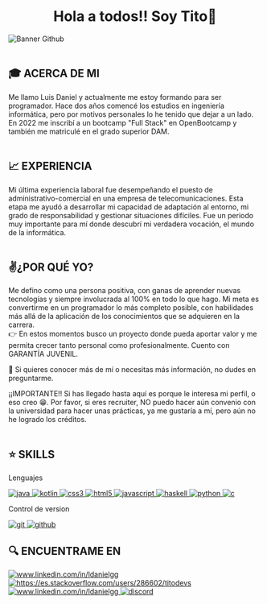 <!-- Introduction -->
<h1 align="center">Hola a todos!! Soy Tito👋</h1>

![Banner Github](https://user-images.githubusercontent.com/75398496/176468355-0b4a557b-10e5-41ab-8756-049c7815ba32.png)
<br><br>

<h2>🎓 ACERCA DE MI</h2>
Me llamo Luis Daniel y actualmente me estoy formando para ser programador. Hace dos años comencé los estudios en ingeniería informática, pero por motivos personales lo he tenido que dejar a un lado. En 2022 me inscribí a un bootcamp "Full Stack" en OpenBootcamp y también me matriculé en el grado superior DAM.
<br><br>

<h2>📈 EXPERIENCIA</h2>
Mi última experiencia laboral fue desempeñando el puesto de administrativo-comercial en una empresa de telecomunicaciones. Esta etapa me ayudó a desarrollar mi capacidad de adaptación al entorno, mi grado de responsabilidad y gestionar situaciones difíciles. Fue un periodo muy importante para mí donde descubrí mi verdadera vocación, el mundo de la informática.
<br><br>

<h2>✌️¿POR QUÉ YO?</h2>
Me defino como una persona positiva, con ganas de aprender nuevas tecnologías y siempre involucrada al 100% en todo lo que hago.
Mi meta es convertirme en un programador lo más completo posible, con habilidades más allá de la aplicación de los conocimientos que se adquieren en la carrera. 
<br>
👉 En estos momentos busco un proyecto donde pueda aportar valor y me permita crecer tanto personal como profesionalmente. Cuento con GARANTÍA JUVENIL.

📝 Si quieres conocer más de mí o necesitas más información, no dudes en preguntarme.

¡¡IMPORTANTE!!
Si has llegado hasta aquí es porque le interesa mi perfil, o eso creo 😁. Por favor, si eres recruiter, NO puedo hacer aún convenio con la universidad para hacer unas prácticas, ya me gustaría a mí, pero aún no he logrado los créditos.
<br><br>

<h2>⭐ SKILLS</h2>
Lenguajes
<!-- Java -->
<p align="left"> 
  <a href="https://www.java.com/" target="_blank" rel="noreferrer"> 
    <img src="https://img.shields.io/badge/Java-ED8B00?style=for-the-badge&logo=java&logoColor=white" alt="java"/>
  </a> 

  <!-- Kotlin -->
  <a href="https://www.kotlin.com/" target="_blank" rel="noreferrer"> 
    <img src="https://img.shields.io/badge/kotlin-%237F52FF.svg?style=for-the-badge&logo=kotlin&logoColor=white" alt="kotlin"/>
  </a>

  <!-- CSS3 -->
  <a href="https://www.kotlin.com/" target="_blank" rel="noreferrer"> 
    <img src="https://img.shields.io/badge/css3-%231572B6.svg?style=for-the-badge&logo=css3&logoColor=white" alt="css3"/>
  </a>

  <!-- HTML5 -->
  <a href="https://www.kotlin.com/" target="_blank" rel="noreferrer"> 
    <img src="https://img.shields.io/badge/html5-%23E34F26.svg?style=for-the-badge&logo=html5&logoColor=white" alt="html5"/>
  </a>

  <!-- JavaScript -->
  <a href="https://www.kotlin.com/" target="_blank" rel="noreferrer"> 
    <img src="https://img.shields.io/badge/javascript-%23323330.svg?style=for-the-badge&logo=javascript&logoColor=%23F7DF1E" alt="javascript"/>
  </a>

  <!-- Haskell -->
  <a href="https://www.kotlin.com/" target="_blank" rel="noreferrer"> 
    <img src="https://img.shields.io/badge/Haskell-5e5086?style=for-the-badge&logo=haskell&logoColor=white" alt="haskell"/>
  </a>

  <!-- Python -->
  <a href="https://www.kotlin.com/" target="_blank" rel="noreferrer"> 
    <img src="https://img.shields.io/badge/python-3670A0?style=for-the-badge&logo=python&logoColor=ffdd54" alt="python"/>
  </a>

  <!-- C -->
  <a href="https://www.kotlin.com/" target="_blank" rel="noreferrer"> 
    <img src="https://img.shields.io/badge/c-%2300599C.svg?style=for-the-badge&logo=c&logoColor=white" alt="c"/>
  </a>
</p>

Control de version
<!-- Git -->
<p>
  <a href="https://www.java.com/" target="_blank" rel="noreferrer"> 
    <img src="https://img.shields.io/badge/git-%23F05033.svg?style=for-the-badge&logo=git&logoColor=white" alt="git"/>
  </a> 

  <!-- Github -->
  <a href="https://www.kotlin.com/" target="_blank" rel="noreferrer"> 
    <img src="https://img.shields.io/badge/github-%23121011.svg?style=for-the-badge&logo=github&logoColor=white" alt="github"/>
  </a>
</p>

<!-- Contacto -->
<h2>🔍 ENCUENTRAME EN</h2>

<!-- Linkedin -->
<p align="left"> 
  <a href="https://linkedin.com/in/ldanielgg" target="blank">
    <img src="https://img.shields.io/badge/LinkedIn-0077B5?style=for-the-badge&logo=linkedin&logoColor=white" alt="www.linkedin.com/in/ldanielgg"/>
  </a>
  
  <!-- Stackoverflow -->
  <a href="https://stackoverflow.com/users/286602/titodevs" target="blank">
    <img src="https://img.shields.io/badge/Stack_Overflow-FE7A16?style=for-the-badge&logo=stack-overflow&logoColor=white" alt="https://es.stackoverflow.com/users/286602/titodevs"/>
  </a>
  
  <!-- Instagram -->
  <a href="https://www.instagram.com/titodev_" target="blank">
    <img src="https://img.shields.io/badge/Instagram-E4405F?style=for-the-badge&logo=instagram&logoColor=white" alt="www.linkedin.com/in/ldanielgg"/>
  </a>

  <!-- Discord -->
  <a href="https://www.instagram.com/titodev_" target="blank">
    <img src="https://img.shields.io/badge/Discord-%235865F2.svg?style=for-the-badge&logo=discord&logoColor=white" alt="discord"/>
  </a>
</p>
